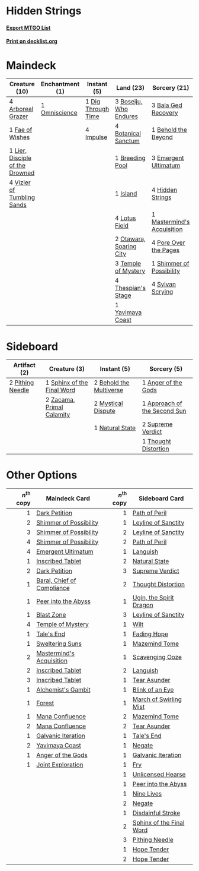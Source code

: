 # Hidden Strings

#### [Export MTGO List](../collection/Hidden%20Strings/Hidden%20Strings.txt)
#### [Print on decklist.org](http://decklist.org/?deckmain=4%09Arboreal%20Grazer%0A3%09Bala%20Ged%20Recovery%0A1%09Behold%20the%20Beyond%0A3%09Boseiju,%20Who%20Endures%0A4%09Botanical%20Sanctum%0A1%09Breeding%20Pool%0A1%09Dig%20Through%20Time%0A3%09Emergent%20Ultimatum%0A1%09Fae%20of%20Wishes%0A4%09Hidden%20Strings%0A4%09Impulse%0A1%09Island%0A1%09Lier,%20Disciple%20of%20the%20Drowned%0A4%09Lotus%20Field%0A1%09Mastermind's%20Acquisition%0A1%09Omniscience%0A2%09Otawara,%20Soaring%20City%0A4%09Pore%20Over%20the%20Pages%0A1%09Shimmer%20of%20Possibility%0A4%09Sylvan%20Scrying%0A3%09Temple%20of%20Mystery%0A4%09Thespian's%20Stage%0A4%09Vizier%20of%20Tumbling%20Sands%0A1%09Yavimaya%20Coast&deckside=1%09Anger%20of%20the%20Gods%0A1%09Approach%20of%20the%20Second%20Sun%0A2%09Behold%20the%20Multiverse%0A2%09Mystical%20Dispute%0A1%09Natural%20State%0A2%09Pithing%20Needle%0A1%09Sphinx%20of%20the%20Final%20Word%0A2%09Supreme%20Verdict%0A1%09Thought%20Distortion%0A2%09Zacama,%20Primal%20Calamity)
# Maindeck

|                                              Creature (10)                                               |                                    Enchantment (1)                                     |                                         Instant (5)                                         |                                            Land (23)                                             |                                            Sorcery (21)                                             |
|----------------------------------------------------------------------------------------------------------|----------------------------------------------------------------------------------------|---------------------------------------------------------------------------------------------|--------------------------------------------------------------------------------------------------|-----------------------------------------------------------------------------------------------------|
|4 [Arboreal Grazer](http://gatherer.wizards.com/Pages/Card/Details.aspx?multiverseid=461076)              |1 [Omniscience](http://gatherer.wizards.com/Pages/Card/Details.aspx?multiverseid=288937)|1 [Dig Through Time](http://gatherer.wizards.com/Pages/Card/Details.aspx?multiverseid=386518)|3 [Boseiju, Who Endures](http://gatherer.wizards.com/Pages/Card/Details.aspx?multiverseid=548579) |3 [Bala Ged Recovery](http://gatherer.wizards.com/Pages/Card/Details.aspx?multiverseid=491825)       |
|1 [Fae of Wishes](http://gatherer.wizards.com/Pages/Card/Details.aspx?multiverseid=473006)                |                                                                                        |4 [Impulse](http://gatherer.wizards.com/Pages/Card/Details.aspx?multiverseid=446087)         |4 [Botanical Sanctum](http://gatherer.wizards.com/Pages/Card/Details.aspx?multiverseid=417817)    |1 [Behold the Beyond](http://gatherer.wizards.com/Pages/Card/Details.aspx?multiverseid=409848)       |
|1 [Lier, Disciple of the Drowned](http://gatherer.wizards.com/Pages/Card/Details.aspx?multiverseid=534821)|                                                                                        |                                                                                             |1 [Breeding Pool](http://gatherer.wizards.com/Pages/Card/Details.aspx?multiverseid=97088)         |3 [Emergent Ultimatum](http://gatherer.wizards.com/Pages/Card/Details.aspx?multiverseid=479705)      |
|4 [Vizier of Tumbling Sands](http://gatherer.wizards.com/Pages/Card/Details.aspx?multiverseid=426777)     |                                                                                        |                                                                                             |1 [Island](http://gatherer.wizards.com/Pages/Card/Details.aspx?multiverseid=439857)               |4 [Hidden Strings](http://gatherer.wizards.com/Pages/Card/Details.aspx?multiverseid=369021)          |
|                                                                                                          |                                                                                        |                                                                                             |4 [Lotus Field](http://gatherer.wizards.com/Pages/Card/Details.aspx?multiverseid=467003)          |1 [Mastermind's Acquisition](http://gatherer.wizards.com/Pages/Card/Details.aspx?multiverseid=439734)|
|                                                                                                          |                                                                                        |                                                                                             |2 [Otawara, Soaring City](http://gatherer.wizards.com/Pages/Card/Details.aspx?multiverseid=548584)|4 [Pore Over the Pages](http://gatherer.wizards.com/Pages/Card/Details.aspx?multiverseid=409604)     |
|                                                                                                          |                                                                                        |                                                                                             |3 [Temple of Mystery](http://gatherer.wizards.com/Pages/Card/Details.aspx?multiverseid=373571)    |1 [Shimmer of Possibility](http://gatherer.wizards.com/Pages/Card/Details.aspx?multiverseid=457195)  |
|                                                                                                          |                                                                                        |                                                                                             |4 [Thespian's Stage](http://gatherer.wizards.com/Pages/Card/Details.aspx?multiverseid=366353)     |4 [Sylvan Scrying](http://gatherer.wizards.com/Pages/Card/Details.aspx?multiverseid=130513)          |
|                                                                                                          |                                                                                        |                                                                                             |1 [Yavimaya Coast](http://gatherer.wizards.com/Pages/Card/Details.aspx?multiverseid=129810)       |                                                                                                     |


# Sideboard

|                                       Artifact (2)                                        |                                            Creature (3)                                             |                                           Instant (5)                                            |                                              Sorcery (5)                                              |
|-------------------------------------------------------------------------------------------|-----------------------------------------------------------------------------------------------------|--------------------------------------------------------------------------------------------------|-------------------------------------------------------------------------------------------------------|
|2 [Pithing Needle](http://gatherer.wizards.com/Pages/Card/Details.aspx?multiverseid=129526)|1 [Sphinx of the Final Word](http://gatherer.wizards.com/Pages/Card/Details.aspx?multiverseid=407573)|2 [Behold the Multiverse](http://gatherer.wizards.com/Pages/Card/Details.aspx?multiverseid=503653)|1 [Anger of the Gods](http://gatherer.wizards.com/Pages/Card/Details.aspx?multiverseid=438682)         |
|                                                                                           |2 [Zacama, Primal Calamity](http://gatherer.wizards.com/Pages/Card/Details.aspx?multiverseid=439836) |2 [Mystical Dispute](http://gatherer.wizards.com/Pages/Card/Details.aspx?multiverseid=473020)     |1 [Approach of the Second Sun](http://gatherer.wizards.com/Pages/Card/Details.aspx?multiverseid=426706)|
|                                                                                           |                                                                                                     |1 [Natural State](http://gatherer.wizards.com/Pages/Card/Details.aspx?multiverseid=407646)        |2 [Supreme Verdict](http://gatherer.wizards.com/Pages/Card/Details.aspx?multiverseid=438776)           |
|                                                                                           |                                                                                                     |                                                                                                  |1 [Thought Distortion](http://gatherer.wizards.com/Pages/Card/Details.aspx?multiverseid=466871)        |


# Other Options

|*n*<sup>th</sup> copy|                                            Maindeck Card                                            |*n*<sup>th</sup> copy|                                          Sideboard Card                                           |
|--------------------:|-----------------------------------------------------------------------------------------------------|--------------------:|---------------------------------------------------------------------------------------------------|
|                    1|[Dark Petition](http://gatherer.wizards.com/Pages/Card/Details.aspx?multiverseid=398525)             |                    1|[Path of Peril](http://gatherer.wizards.com/Pages/Card/Details.aspx?multiverseid=540974)           |
|                    2|[Shimmer of Possibility](http://gatherer.wizards.com/Pages/Card/Details.aspx?multiverseid=457195)    |                    1|[Leyline of Sanctity](http://gatherer.wizards.com/Pages/Card/Details.aspx?multiverseid=204993)     |
|                    3|[Shimmer of Possibility](http://gatherer.wizards.com/Pages/Card/Details.aspx?multiverseid=457195)    |                    2|[Leyline of Sanctity](http://gatherer.wizards.com/Pages/Card/Details.aspx?multiverseid=204993)     |
|                    4|[Shimmer of Possibility](http://gatherer.wizards.com/Pages/Card/Details.aspx?multiverseid=457195)    |                    2|[Path of Peril](http://gatherer.wizards.com/Pages/Card/Details.aspx?multiverseid=540974)           |
|                    4|[Emergent Ultimatum](http://gatherer.wizards.com/Pages/Card/Details.aspx?multiverseid=479705)        |                    1|[Languish](http://gatherer.wizards.com/Pages/Card/Details.aspx?multiverseid=420731)                |
|                    1|[Inscribed Tablet](http://gatherer.wizards.com/Pages/Card/Details.aspx?multiverseid=574712)          |                    2|[Natural State](http://gatherer.wizards.com/Pages/Card/Details.aspx?multiverseid=407646)           |
|                    2|[Dark Petition](http://gatherer.wizards.com/Pages/Card/Details.aspx?multiverseid=398525)             |                    3|[Supreme Verdict](http://gatherer.wizards.com/Pages/Card/Details.aspx?multiverseid=438776)         |
|                    1|[Baral, Chief of Compliance](http://gatherer.wizards.com/Pages/Card/Details.aspx?multiverseid=423695)|                    2|[Thought Distortion](http://gatherer.wizards.com/Pages/Card/Details.aspx?multiverseid=466871)      |
|                    1|[Peer into the Abyss](http://gatherer.wizards.com/Pages/Card/Details.aspx?multiverseid=485440)       |                    1|[Ugin, the Spirit Dragon](http://gatherer.wizards.com/Pages/Card/Details.aspx?multiverseid=391948) |
|                    1|[Blast Zone](http://gatherer.wizards.com/Pages/Card/Details.aspx?multiverseid=461171)                |                    3|[Leyline of Sanctity](http://gatherer.wizards.com/Pages/Card/Details.aspx?multiverseid=204993)     |
|                    4|[Temple of Mystery](http://gatherer.wizards.com/Pages/Card/Details.aspx?multiverseid=373571)         |                    1|[Wilt](http://gatherer.wizards.com/Pages/Card/Details.aspx?multiverseid=479696)                    |
|                    1|[Tale's End](http://gatherer.wizards.com/Pages/Card/Details.aspx?multiverseid=466831)                |                    1|[Fading Hope](http://gatherer.wizards.com/Pages/Card/Details.aspx?multiverseid=534812)             |
|                    1|[Sweltering Suns](http://gatherer.wizards.com/Pages/Card/Details.aspx?multiverseid=426851)           |                    1|[Mazemind Tome](http://gatherer.wizards.com/Pages/Card/Details.aspx?multiverseid=485555)           |
|                    2|[Mastermind's Acquisition](http://gatherer.wizards.com/Pages/Card/Details.aspx?multiverseid=439734)  |                    1|[Scavenging Ooze](http://gatherer.wizards.com/Pages/Card/Details.aspx?multiverseid=420783)         |
|                    2|[Inscribed Tablet](http://gatherer.wizards.com/Pages/Card/Details.aspx?multiverseid=574712)          |                    2|[Languish](http://gatherer.wizards.com/Pages/Card/Details.aspx?multiverseid=420731)                |
|                    3|[Inscribed Tablet](http://gatherer.wizards.com/Pages/Card/Details.aspx?multiverseid=574712)          |                    1|[Tear Asunder](http://gatherer.wizards.com/Pages/Card/Details.aspx?multiverseid=574663)            |
|                    1|[Alchemist's Gambit](http://gatherer.wizards.com/Pages/Card/Details.aspx?multiverseid=540993)        |                    1|[Blink of an Eye](http://gatherer.wizards.com/Pages/Card/Details.aspx?multiverseid=442934)         |
|                    1|[Forest](http://gatherer.wizards.com/Pages/Card/Details.aspx?multiverseid=439860)                    |                    1|[March of Swirling Mist](http://gatherer.wizards.com/Pages/Card/Details.aspx?multiverseid=548358)  |
|                    1|[Mana Confluence](http://gatherer.wizards.com/Pages/Card/Details.aspx?multiverseid=409573)           |                    2|[Mazemind Tome](http://gatherer.wizards.com/Pages/Card/Details.aspx?multiverseid=485555)           |
|                    2|[Mana Confluence](http://gatherer.wizards.com/Pages/Card/Details.aspx?multiverseid=409573)           |                    2|[Tear Asunder](http://gatherer.wizards.com/Pages/Card/Details.aspx?multiverseid=574663)            |
|                    1|[Galvanic Iteration](http://gatherer.wizards.com/Pages/Card/Details.aspx?multiverseid=535018)        |                    1|[Tale's End](http://gatherer.wizards.com/Pages/Card/Details.aspx?multiverseid=466831)              |
|                    2|[Yavimaya Coast](http://gatherer.wizards.com/Pages/Card/Details.aspx?multiverseid=129810)            |                    1|[Negate](http://gatherer.wizards.com/Pages/Card/Details.aspx?multiverseid=423707)                  |
|                    1|[Anger of the Gods](http://gatherer.wizards.com/Pages/Card/Details.aspx?multiverseid=438682)         |                    1|[Galvanic Iteration](http://gatherer.wizards.com/Pages/Card/Details.aspx?multiverseid=535018)      |
|                    1|[Joint Exploration](http://gatherer.wizards.com/Pages/Card/Details.aspx?multiverseid=574536)         |                    1|[Fry](http://gatherer.wizards.com/Pages/Card/Details.aspx?multiverseid=466894)                     |
|                     |                                                                                                     |                    1|[Unlicensed Hearse](http://gatherer.wizards.com/Pages/Card/Details.aspx?multiverseid=555447)       |
|                     |                                                                                                     |                    1|[Peer into the Abyss](http://gatherer.wizards.com/Pages/Card/Details.aspx?multiverseid=485440)     |
|                     |                                                                                                     |                    1|[Nine Lives](http://gatherer.wizards.com/Pages/Card/Details.aspx?multiverseid=485351)              |
|                     |                                                                                                     |                    2|[Negate](http://gatherer.wizards.com/Pages/Card/Details.aspx?multiverseid=423707)                  |
|                     |                                                                                                     |                    1|[Disdainful Stroke](http://gatherer.wizards.com/Pages/Card/Details.aspx?multiverseid=420705)       |
|                     |                                                                                                     |                    2|[Sphinx of the Final Word](http://gatherer.wizards.com/Pages/Card/Details.aspx?multiverseid=407573)|
|                     |                                                                                                     |                    3|[Pithing Needle](http://gatherer.wizards.com/Pages/Card/Details.aspx?multiverseid=129526)          |
|                     |                                                                                                     |                    1|[Hope Tender](http://gatherer.wizards.com/Pages/Card/Details.aspx?multiverseid=430808)             |
|                     |                                                                                                     |                    2|[Hope Tender](http://gatherer.wizards.com/Pages/Card/Details.aspx?multiverseid=430808)             |

